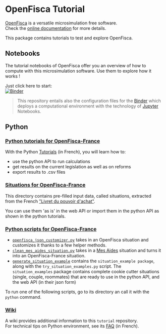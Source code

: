 # OpenFisca Tutorial

[OpenFisca](http://openfisca.org) is a versatile microsimulation free software.  
Check the [online documentation](http://openfisca.org/doc/) for more details.

This package contains tutorials to test and explore OpenFisca.

## Notebooks

The tutorial notebooks of OpenFisca offer you an overview of how to compute with this microsimulation software. Use them to explore how it works !

Just click here to start:  
[![Binder](http://mybinder.org/badge.svg)](http://mybinder.org:/repo/openfisca/tutorial)   

> This repository entails also the configuration files for the [Binder](http://mybinder.org/) which deploys a computational environment with the technology of [Jupyter](http://jupyter.org) Notebooks.

## Python

### [Python tutorials for OpenFisca-France](./python/)

With the Python [Tutorials](./python/) (in French), you will learn how to:
- use the python API to run calculations
- get results on the current legislation as well as on reforms
- export results to .csv files

### [Situations for OpenFisca-France](./python/situations)

This directory contains pre-filled input data, called situations, extracted from the French ["Livret du pouvoir d'achat"](https://www.economie.gouv.fr/files/files/PLF2018/bro-pouvoir-achat-bat-web-10h.pdf).

You can use them 'as is' in the web API or import them in the python API as shown in the python tutorials. 

### [Python scripts for OpenFisca-France](./python/scripts)

- [`openfisca_json_customizer.py`](./python/scripts/openfisca_json_customizer.py) takes in an OpenFisca situation and customizes it thanks to a few helper methods.
- [`clean_mes_aides_situation.py`](./python/scripts/clean_mes_aides_situation.py) takes in a [Mes Aides](https://mes-aides.gouv.fr) situation and turns it into an OpenFisca-France situation.
- [`generate_situation_example`](./python/scripts/generate_situation_examples) contains the `situation_example package`, along with the `try_situation_examples.py` script. The `situation_examples` package contains complete cookie cutter situations (single, couple, roommates) that are ready to use in the python API, and the web API (in their json form) 

To run one of the following scripts, go to its directory an call it with the `python` command.

### [Wiki](https://github.com/openfisca/tutorial/wiki)

A wiki provides additional information to this `tutorial` repository.  
For technical tips on Python environment, see its [FAQ](https://github.com/openfisca/tutorial/wiki/FAQ) (in French).
